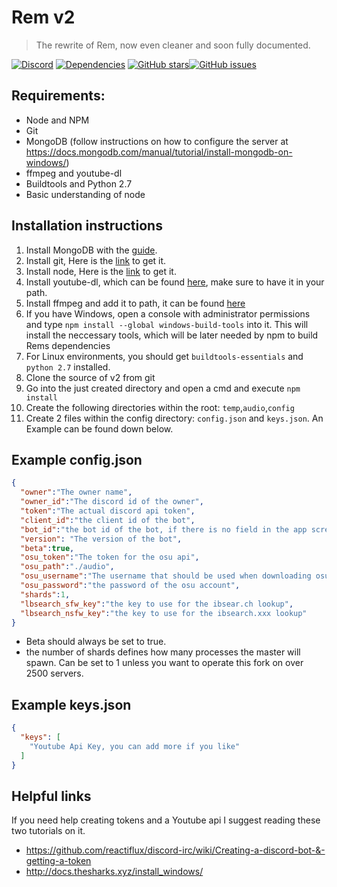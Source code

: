 # Rem v2
>The rewrite of Rem, now even cleaner and soon fully documented.

[![Discord](https://discordapp.com/api/guilds/206530953391243275/embed.png)](https://discord.gg/yuTxmYn) [![Dependencies](https://david-dm.org/DasWolke/rem-v2/status.svg)](https://david-dm.org/DasWolke/rem-v2) [![GitHub stars](https://img.shields.io/github/stars/badges/shields.svg?style=social&label=Star)]()[![GitHub issues](https://img.shields.io/github/issues/badges/shields.svg)]()
## Requirements:
* Node and NPM
* Git
* MongoDB (follow instructions on how to configure the server at https://docs.mongodb.com/manual/tutorial/install-mongodb-on-windows/)
* ffmpeg and youtube-dl
* Buildtools and Python 2.7
* Basic understanding of node
## Installation instructions
1. Install MongoDB with the [guide](https://docs.mongodb.com/manual/tutorial/install-mongodb-on-windows/).
2. Install git, Here is the [link](https://git-scm.com/downloads) to get it.
3. Install node, Here is the [link](https://nodejs.org/en/download/current/) to get it.
4. Install youtube-dl, which can be found [here](https://rg3.github.io/youtube-dl/download.html), make sure to have it in your path.
5. Install ffmpeg and add it to path, it can be found [here](https://ffmpeg.org/download.html)
6. If you have Windows, open a console with administrator permissions and type `npm install --global windows-build-tools` into it. This will install the neccessary tools, which will be later needed by npm to build Rems dependencies
7. For Linux environments, you should get `buildtools-essentials` and `python 2.7` installed.
8. Clone the source of v2 from git
9. Go into the just created directory and open a cmd and execute `npm install`
10. Create the following directories within the root: `temp`,`audio`,`config`
11. Create 2 files within the config directory: `config.json` and `keys.json`. An Example can be found down below.

## Example config.json
```json
{
  "owner":"The owner name",
  "owner_id":"The discord id of the owner",
  "token":"The actual discord api token",
  "client_id":"the client id of the bot",
  "bot_id":"the bot id of the bot, if there is no field in the app screen named bot id, copy the clientid in here",
  "version": "The version of the bot",
  "beta":true,
  "osu_token":"The token for the osu api",
  "osu_path":"./audio",
  "osu_username":"The username that should be used when downloading osu songs",
  "osu_password":"the password of the osu account",
  "shards":1,
  "lbsearch_sfw_key":"the key to use for the ibsear.ch lookup",
  "lbsearch_nsfw_key":"the key to use for the ibsearch.xxx lookup"
}
```
- Beta should always be set to true.
- the number of shards defines how many processes the master will spawn.
 Can be set to 1 unless you want to operate this fork on over 2500 servers.
## Example keys.json
```json
{
  "keys": [
    "Youtube Api Key, you can add more if you like"
  ]
}
```
## Helpful links
If you need help creating tokens and a Youtube api I suggest reading these two tutorials on it.
* https://github.com/reactiflux/discord-irc/wiki/Creating-a-discord-bot-&-getting-a-token
* http://docs.thesharks.xyz/install_windows/